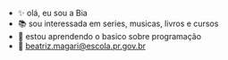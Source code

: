 - :sparkles: olá, eu sou a Bia 
- :books: sou interessada em series, musicas, livros e cursos 
- :pushpin: estou aprendendo o basico sobre programação
- :postbox: beatriz.magari@escola.pr.gov.br   
